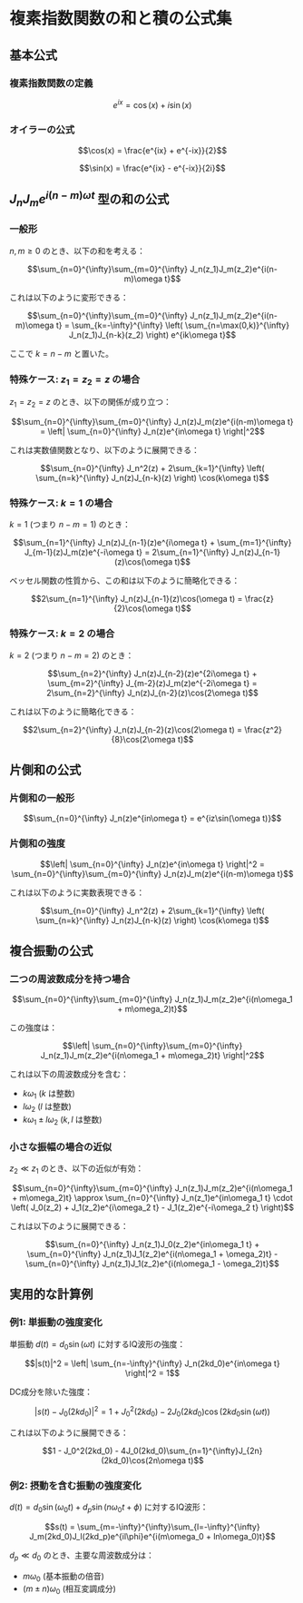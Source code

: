 # 複素指数関数の和と積の公式集

## 基本公式

### 複素指数関数の定義

$$e^{ix} = \cos(x) + i\sin(x)$$

### オイラーの公式

$$\cos(x) = \frac{e^{ix} + e^{-ix}}{2}$$

$$\sin(x) = \frac{e^{ix} - e^{-ix}}{2i}$$

## $J_n J_m e^{i(n-m)\omega t}$ 型の和の公式

### 一般形

$n, m \geq 0$ のとき、以下の和を考える：

$$\sum_{n=0}^{\infty}\sum_{m=0}^{\infty} J_n(z_1)J_m(z_2)e^{i(n-m)\omega t}$$

これは以下のように変形できる：

$$\sum_{n=0}^{\infty}\sum_{m=0}^{\infty} J_n(z_1)J_m(z_2)e^{i(n-m)\omega t} = \sum_{k=-\infty}^{\infty} \left( \sum_{n=\max(0,k)}^{\infty} J_n(z_1)J_{n-k}(z_2) \right) e^{ik\omega t}$$

ここで $k = n - m$ と置いた。

### 特殊ケース: $z_1 = z_2 = z$ の場合

$z_1 = z_2 = z$ のとき、以下の関係が成り立つ：

$$\sum_{n=0}^{\infty}\sum_{m=0}^{\infty} J_n(z)J_m(z)e^{i(n-m)\omega t} = \left| \sum_{n=0}^{\infty} J_n(z)e^{in\omega t} \right|^2$$

これは実数値関数となり、以下のように展開できる：

$$\sum_{n=0}^{\infty} J_n^2(z) + 2\sum_{k=1}^{\infty} \left( \sum_{n=k}^{\infty} J_n(z)J_{n-k}(z) \right) \cos(k\omega t)$$

### 特殊ケース: $k = 1$ の場合

$k = 1$ (つまり $n - m = 1$) のとき：

$$\sum_{n=1}^{\infty} J_n(z)J_{n-1}(z)e^{i\omega t} + \sum_{m=1}^{\infty} J_{m-1}(z)J_m(z)e^{-i\omega t} = 2\sum_{n=1}^{\infty} J_n(z)J_{n-1}(z)\cos(\omega t)$$

ベッセル関数の性質から、この和は以下のように簡略化できる：

$$2\sum_{n=1}^{\infty} J_n(z)J_{n-1}(z)\cos(\omega t) = \frac{z}{2}\cos(\omega t)$$

### 特殊ケース: $k = 2$ の場合

$k = 2$ (つまり $n - m = 2$) のとき：

$$\sum_{n=2}^{\infty} J_n(z)J_{n-2}(z)e^{2i\omega t} + \sum_{m=2}^{\infty} J_{m-2}(z)J_m(z)e^{-2i\omega t} = 2\sum_{n=2}^{\infty} J_n(z)J_{n-2}(z)\cos(2\omega t)$$

これは以下のように簡略化できる：

$$2\sum_{n=2}^{\infty} J_n(z)J_{n-2}(z)\cos(2\omega t) = \frac{z^2}{8}\cos(2\omega t)$$

## 片側和の公式

### 片側和の一般形

$$\sum_{n=0}^{\infty} J_n(z)e^{in\omega t} = e^{iz\sin(\omega t)}$$

### 片側和の強度

$$\left| \sum_{n=0}^{\infty} J_n(z)e^{in\omega t} \right|^2 = \sum_{n=0}^{\infty}\sum_{m=0}^{\infty} J_n(z)J_m(z)e^{i(n-m)\omega t}$$

これは以下のように実数表現できる：

$$\sum_{n=0}^{\infty} J_n^2(z) + 2\sum_{k=1}^{\infty} \left( \sum_{n=k}^{\infty} J_n(z)J_{n-k}(z) \right) \cos(k\omega t)$$

## 複合振動の公式

### 二つの周波数成分を持つ場合

$$\sum_{n=0}^{\infty}\sum_{m=0}^{\infty} J_n(z_1)J_m(z_2)e^{i(n\omega_1 + m\omega_2)t}$$

この強度は：

$$\left| \sum_{n=0}^{\infty}\sum_{m=0}^{\infty} J_n(z_1)J_m(z_2)e^{i(n\omega_1 + m\omega_2)t} \right|^2$$

これは以下の周波数成分を含む：
- $k\omega_1$ ($k$ は整数)
- $l\omega_2$ ($l$ は整数)
- $k\omega_1 \pm l\omega_2$ ($k, l$ は整数)

### 小さな振幅の場合の近似

$z_2 \ll z_1$ のとき、以下の近似が有効：

$$\sum_{n=0}^{\infty}\sum_{m=0}^{\infty} J_n(z_1)J_m(z_2)e^{i(n\omega_1 + m\omega_2)t} \approx \sum_{n=0}^{\infty} J_n(z_1)e^{in\omega_1 t} \cdot \left( J_0(z_2) + J_1(z_2)e^{i\omega_2 t} - J_1(z_2)e^{-i\omega_2 t} \right)$$

これは以下のように展開できる：

$$\sum_{n=0}^{\infty} J_n(z_1)J_0(z_2)e^{in\omega_1 t} + \sum_{n=0}^{\infty} J_n(z_1)J_1(z_2)e^{i(n\omega_1 + \omega_2)t} - \sum_{n=0}^{\infty} J_n(z_1)J_1(z_2)e^{i(n\omega_1 - \omega_2)t}$$

## 実用的な計算例

### 例1: 単振動の強度変化

単振動 $d(t) = d_0 \sin(\omega t)$ に対するIQ波形の強度：

$$|s(t)|^2 = \left| \sum_{n=-\infty}^{\infty} J_n(2kd_0)e^{in\omega t} \right|^2 = 1$$

DC成分を除いた強度：

$$|s(t) - J_0(2kd_0)|^2 = 1 + J_0^2(2kd_0) - 2J_0(2kd_0)\cos(2kd_0\sin(\omega t))$$

これは以下のように展開できる：

$$1 - J_0^2(2kd_0) - 4J_0(2kd_0)\sum_{n=1}^{\infty}J_{2n}(2kd_0)\cos(2n\omega t)$$

### 例2: 摂動を含む振動の強度変化

$d(t) = d_0 \sin(\omega_0 t) + d_p \sin(n\omega_0 t + \phi)$ に対するIQ波形：

$$s(t) = \sum_{m=-\infty}^{\infty}\sum_{l=-\infty}^{\infty} J_m(2kd_0)J_l(2kd_p)e^{il\phi}e^{i(m\omega_0 + ln\omega_0)t}$$

$d_p \ll d_0$ のとき、主要な周波数成分は：
- $m\omega_0$ (基本振動の倍音)
- $(m \pm n)\omega_0$ (相互変調成分)